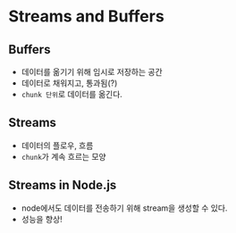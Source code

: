# Streams and Buffers

## Buffers

- 데이터를 옮기기 위해 임시로 저장하는 공간
- 데이터로 채워지고, 통과됨(?)
- `chunk 단위`로 데이터를 옮긴다.

## Streams

- 데이터의 플로우, 흐름
- `chunk`가 계속 흐르는 모양

## Streams in Node.js

- node에서도 데이터를 전송하기 위해 stream을 생성할 수 있다.
- 성능을 향상!
